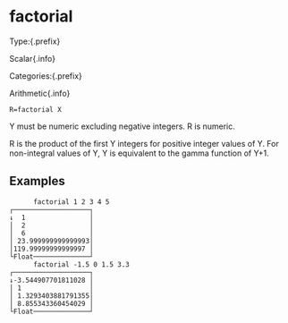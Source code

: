 # factorial

Type:{.prefix}

Scalar{.info}

Categories:{.prefix}

Arithmetic{.info}

~~~
R=factorial X
~~~

Y must be numeric excluding negative integers. R is numeric.

R is the product of the first Y integers for positive integer values of Y. For non-integral values
of Y, Y is equivalent to the gamma function of Y+1.

## Examples

~~~
      factorial 1 2 3 4 5
┌───────────────────┐
↓  1                │
│  2                │
│  6                │
│ 23.999999999999993│
│119.99999999999997 │
└Float──────────────┘
      factorial -1.5 0 1.5 3.3
┌───────────────────┐
↓-3.544907701811028 │
│ 1                 │
│ 1.3293403881791355│
│ 8.855343360454029 │
└Float──────────────┘
~~~

